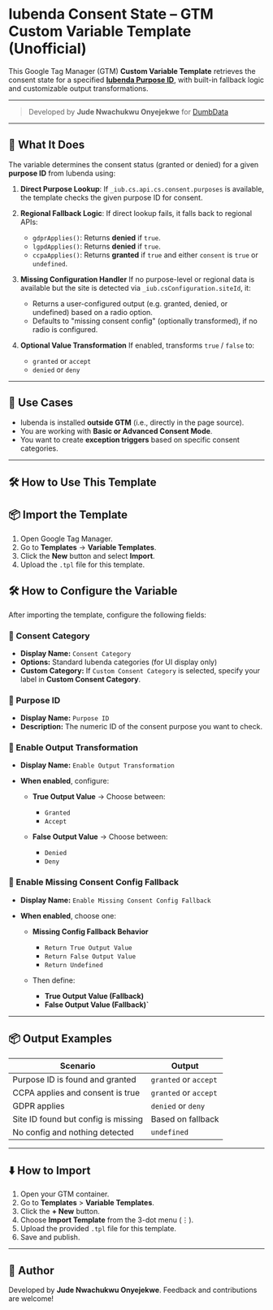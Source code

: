 # Iubenda Consent State – GTM Custom Variable Template (Unofficial)

This Google Tag Manager (GTM) **Custom Variable Template** retrieves the consent state for a specified **[Iubenda Purpose ID](https://www.iubenda.com/en/)**, with built-in fallback logic and customizable output transformations.

---

> Developed by **Jude Nwachukwu Onyejekwe** for [DumbData](https://dumbdata.co/)

---

## 🧠 What It Does

The variable determines the consent status (granted or denied) for a given **purpose ID** from Iubenda using:

1. **Direct Purpose Lookup**:
   If `_iub.cs.api.cs.consent.purposes` is available, the template checks the given purpose ID for consent.

2. **Regional Fallback Logic**:
   If direct lookup fails, it falls back to regional APIs:

   * `gdprApplies()`: Returns **denied** if `true`.
   * `lgpdApplies()`: Returns **denied** if `true`.
   * `ccpaApplies()`: Returns **granted** if `true` and either `consent` is `true` or `undefined`.

3. **Missing Configuration Handler**
   If no purpose-level or regional data is available but the site is detected via `_iub.csConfiguration.siteId`, it:

   * Returns a user-configured output (e.g. granted, denied, or undefined) based on a radio option.
   * Defaults to "missing consent config" (optionally transformed), if no radio is configured.

4. **Optional Value Transformation**
   If enabled, transforms `true` / `false` to:

   * `granted` or `accept`
   * `denied` or `deny`

---

## 🧰 Use Cases

* Iubenda is installed **outside GTM** (i.e., directly in the page source).
* You are working with **Basic or Advanced Consent Mode**.
* You want to create **exception triggers** based on specific consent categories.

---

## 🛠️ How to Use This Template


## 📦 Import the Template

1. Open Google Tag Manager.
2. Go to **Templates** → **Variable Templates**.
3. Click the **New** button and select **Import**.
4. Upload the `.tpl` file for this template.


## 🛠️ How to Configure the Variable

After importing the template, configure the following fields:

### 🔹 Consent Category

* **Display Name:** `Consent Category`
* **Options:** Standard Iubenda categories (for UI display only)
* **Custom Category:** If `Custom Consent Category` is selected, specify your label in **Custom Consent Category**.

### 🔹 Purpose ID

* **Display Name:** `Purpose ID`
* **Description:** The numeric ID of the consent purpose you want to check.

### 🔹 Enable Output Transformation

* **Display Name:** `Enable Output Transformation`
* **When enabled**, configure:

  * **True Output Value** → Choose between:

    * `Granted`
    * `Accept`
  * **False Output Value** → Choose between:

    * `Denied`
    * `Deny`

### 🔹 Enable Missing Consent Config Fallback

* **Display Name:** `Enable Missing Consent Config Fallback`
* **When enabled**, choose one:

  * **Missing Config Fallback Behavior**

    * `Return True Output Value`
    * `Return False Output Value`
    * `Return Undefined`
  * Then define:

    * **True Output Value (Fallback)**
    * **False Output Value (Fallback)\`**

---

## 📦 Output Examples

| Scenario                            | Output                |
| ----------------------------------- | --------------------- |
| Purpose ID is found and granted     | `granted` or `accept` |
| CCPA applies and consent is true    | `granted` or `accept` |
| GDPR applies                        | `denied` or `deny`    |
| Site ID found but config is missing | Based on fallback     |
| No config and nothing detected      | `undefined`           |

---

## ⬇️ How to Import

1. Open your GTM container.
2. Go to **Templates** > **Variable Templates**.
3. Click the **+ New** button.
4. Choose **Import Template** from the 3-dot menu (⋮).
5. Upload the provided `.tpl` file for this template.
6. Save and publish.

---

## 🤝 Author

Developed by **Jude Nwachukwu Onyejekwe**.
Feedback and contributions are welcome!

